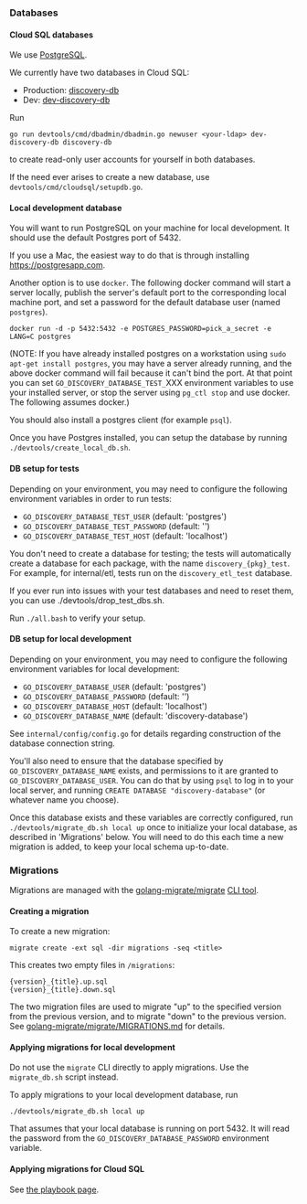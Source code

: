 ### Databases

#### Cloud SQL databases

We use [PostgreSQL](https://www.postgresql.org).

We currently have two databases in Cloud SQL:

- Production: [discovery-db]()
- Dev: [dev-discovery-db]()

Run

```
go run devtools/cmd/dbadmin/dbadmin.go newuser <your-ldap> dev-discovery-db discovery-db
```
to create read-only user accounts for yourself in both databases.

If the need ever arises to create a new database, use  `devtools/cmd/cloudsql/setupdb.go`.

#### Local development database

You will want to run PostgreSQL on your machine for local development.
It should use the default Postgres port of 5432.

If you use a Mac, the easiest way to do that is through installing
https://postgresapp.com.

Another option is to use `docker`. The following docker command will start a
server locally, publish the server's default port to the corresponding local
machine port, and set a password for the default database user (named
`postgres`).

```
docker run -d -p 5432:5432 -e POSTGRES_PASSWORD=pick_a_secret -e LANG=C postgres
```

(NOTE: If you have already installed postgres on a workstation using `sudo
apt-get install postgres`, you may have a server already running, and the above
docker command will fail because it can't bind the port. At that point you can
set `GO_DISCOVERY_DATABASE_TEST_`XXX environment variables to use your installed
server, or stop the server using `pg_ctl stop` and use docker. The following
assumes docker.)

You should also install a postgres client (for example `psql`).

Once you have Postgres installed, you can setup the database by running
`./devtools/create_local_db.sh`.

#### DB setup for tests

Depending on your environment, you may need to configure the following
environment variables in order to run tests:

- `GO_DISCOVERY_DATABASE_TEST_USER` (default: 'postgres')
- `GO_DISCOVERY_DATABASE_TEST_PASSWORD` (default: '')
- `GO_DISCOVERY_DATABASE_TEST_HOST` (default: 'localhost')

You don't need to create a database for testing; the tests will automatically
create a database for each package, with the name `discovery_{pkg}_test`. For
example, for internal/etl, tests run on the `discovery_etl_test` database.

If you ever run into issues with your test databases and need to reset them, you
can use ./devtools/drop_test_dbs.sh.

Run `./all.bash` to verify your setup.

#### DB setup for local development

Depending on your environment, you may need to configure the following
environment variables for local development:

- `GO_DISCOVERY_DATABASE_USER` (default: 'postgres')
- `GO_DISCOVERY_DATABASE_PASSWORD`  (default: '')
- `GO_DISCOVERY_DATABASE_HOST` (default: 'localhost')
- `GO_DISCOVERY_DATABASE_NAME` (default: 'discovery-database')

See `internal/config/config.go` for details regarding construction of the
database connection string.

You'll also need to ensure that the database specified by
`GO_DISCOVERY_DATABASE_NAME` exists, and permissions to it are granted to
`GO_DISCOVERY_DATABASE_USER`. You can do that by using `psql` to log in to your
local server, and running `CREATE DATABASE "discovery-database"` (or whatever
name you choose).

Once this database exists and these variables are correctly configured, run
`./devtools/migrate_db.sh local up` once to initialize your local database, as
described in 'Migrations' below. You will need to do this each time a new
migration is added, to keep your local schema up-to-date.


### Migrations

Migrations are managed with the [golang-migrate/migrate][] [CLI tool][].

[golang-migrate/migrate]: https://github.com/golang-migrate/migrate
[CLI tool]: https://github.com/golang-migrate/migrate/tree/master/cli


#### Creating a migration

To create a new migration:

```
migrate create -ext sql -dir migrations -seq <title>
```

This creates two empty files in `/migrations`:

```
{version}_{title}.up.sql
{version}_{title}.down.sql
```

The two migration files are used to migrate "up" to the specified version from
the previous version, and to migrate "down" to the previous version. See
[golang-migrate/migrate/MIGRATIONS.md](https://github.com/golang-migrate/migrate/blob/master/MIGRATIONS.md)
for details.

#### Applying migrations for local development

Do not use the `migrate` CLI directly to apply migrations. Use the
`migrate_db.sh` script instead.


To apply migrations to your local development database, run

```
./devtools/migrate_db.sh local up
```
That assumes that your local database is running on port 5432. It will
read the password from the `GO_DISCOVERY_DATABASE_PASSWORD` environment variable.

#### Applying migrations for Cloud SQL

See [the playbook page]().
